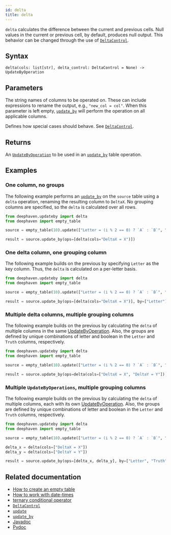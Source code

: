 ```yaml
---
id: delta
title: delta
---
```


`delta` calculates the difference between the current and previous cells. Null values in the current or previous cell, by default, produces null output. This behavior can be changed through the use of [`DeltaControl`](./DeltaControl.md).

## Syntax

```
delta(cols: list[str], delta_control: DeltaControl = None) -> UpdateByOperation
```

## Parameters

<ParamTable>
<Param name="cols" type="Union[str, list[str]]">

The string names of columns to be operated on. These can include expressions to rename the output, e.g., `"new_col = col"`. When this parameter is left empty, [`update_by`](./updateBy.md) will perform the operation on all applicable columns.

</Param>
<Param name="delta_control" type="DeltaControl">

Defines how special cases should behave. See [`DeltaControl`](./DeltaControl.md).

</Param>
</ParamTable>

## Returns

An [`UpdateByOperation`](./updateBy.md#parameters) to be used in an [`update_by`](./updateBy.md) table operation.

## Examples

### One column, no groups

The following example performs an [`update_by`](./updateBy.md) on the `source` table using a `delta` operation, renaming the resulting column to `DeltaX`. No grouping columns are specified, so the `delta` is calculated over all rows.

```python order=result,source
from deephaven.updateby import delta
from deephaven import empty_table

source = empty_table(10).update(["Letter = (i % 2 == 0) ? `A` : `B`", "X = randomInt(0, 25)"])

result = source.update_by(ops=[delta(cols="DeltaX = X")])
```

### One delta column, one grouping column

The following example builds on the previous by specifying `Letter` as the key column. Thus, the `delta` is calculated on a per-letter basis.

```python order=result,source
from deephaven.updateby import delta
from deephaven import empty_table

source = empty_table(10).update(["Letter = (i % 2 == 0) ? `A` : `B`", "X = randomInt(0, 25)"])

result = source.update_by(ops=[delta(cols="DeltaX = X")], by=["Letter"])
```

### Multiple delta columns, multiple grouping columns

The following example builds on the previous by calculating the `delta` of multiple columns in the same [UpdateByOperation](./updateBy.md#parameters). Also, the groups are defined by unique combinations of letter and boolean in the `Letter` and `Truth` columns, respectively.

```python order=result,source
from deephaven.updateby import delta
from deephaven import empty_table

source = empty_table(10).update(["Letter = (i % 2 == 0) ? `A` : `B`", "Truth = randomBool()", "X = randomInt(0, 25)", "Y = randomInt(0, 25)"])

result = source.update_by(ops=delta(cols=["DeltaX = X", "DeltaY = Y"]), by=["Letter", "Truth"])
```

### Multiple `UpdateByOperations`, multiple grouping columns

The following example builds on the previous by calculating the `delta` of multiple columns, each with its own [UpdateByOperation](./updateBy.md#parameters). Also, the groups are defined by unique combinations of letter and boolean in the `Letter` and `Truth` columns, respectively.

```python order=result,source
from deephaven.updateby import delta
from deephaven import empty_table

source = empty_table(10).update(["Letter = (i % 2 == 0) ? `A` : `B`", "Truth = randomBool()", "X = randomInt(0, 25)", "Y = randomInt(0, 25)"])

delta_x = delta(cols=["DeltaX = X"])
delta_y = delta(cols=["DeltaY = Y"])

result = source.update_by(ops=[delta_x, delta_y], by=["Letter", "Truth"])
```

## Related documentation

- [How to create an empty table](../../../how-to-guides/empty-table.md)
- [How to work with date-times](../../../how-to-guides/work-with-date-time.md)
- [ternary conditional operator](../../query-language/control-flow/ternary-if.md)
- [`DeltaControl`](./DeltaControl.md)
- [`update`](../select/update.md)
- [`update_by`](./updateBy.md)
- [Javadoc](<https://deephaven.io/core/javadoc/io/deephaven/api/updateby/UpdateByOperation.html#Delta(java.lang.String...)>)
- [Pydoc](https://deephaven.io/core/pydoc/code/deephaven.updateby.html#deephaven.updateby.delta)
